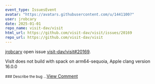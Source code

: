 ```yaml
---
event_type: IssuesEvent
avatar: "https://avatars.githubusercontent.com/u/1441100?"
user: jrobcary
date: 2025-01-01
repo_name: visit-dav/visit
html_url: https://github.com/visit-dav/visit/issues/20169
repo_url: https://github.com/visit-dav/visit
---
```


<a href='https://github.com/jrobcary' target='_blank'>jrobcary</a> open issue <a href='https://github.com/visit-dav/visit/issues/20169' target='_blank'>visit-dav/visit#20169</a>.

<p>VisIt does not build with spack on arm64-sequoia, Apple clang version 16.0.0</p><small>### Describe the bug...</small><a href='https://github.com/visit-dav/visit/issues/20169' target='_blank'>View Comment</a>